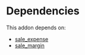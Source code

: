 # Dependencies

This addon depends on:

- [sale_expense](https://github.com/bringout/oca-ocb-sale/tree/3531a720906f8e17d5fa4dafe32471b2aada3721/odoo-bringout-oca-ocb-sale_expense)
- [sale_margin](https://github.com/bringout/oca-ocb-sale/tree/3531a720906f8e17d5fa4dafe32471b2aada3721/odoo-bringout-oca-ocb-sale_margin)
